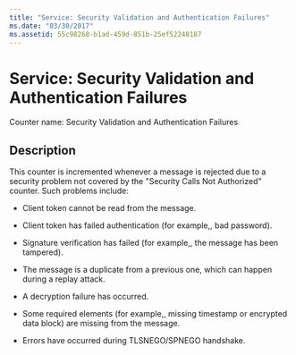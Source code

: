 ```yaml
---
title: "Service: Security Validation and Authentication Failures"
ms.date: "03/30/2017"
ms.assetid: 55c98268-b1ad-459d-851b-25ef52248187
---
```

# Service: Security Validation and Authentication Failures
Counter name: Security Validation and Authentication Failures  
  
## Description  
 This counter is incremented whenever a message is rejected due to a security problem not covered by the "Security Calls Not Authorized" counter. Such problems include:  
  
-   Client token cannot be read from the message.  
  
-   Client token has failed authentication (for example,, bad password).  
  
-   Signature verification has failed (for example,, the message has been tampered).  
  
-   The message is a duplicate from a previous one, which can happen during a replay attack.  
  
-   A decryption failure has occurred.  
  
-   Some required elements (for example,, missing timestamp or encrypted data block) are missing from the message.  
  
-   Errors have occurred during TLSNEGO/SPNEGO handshake.
